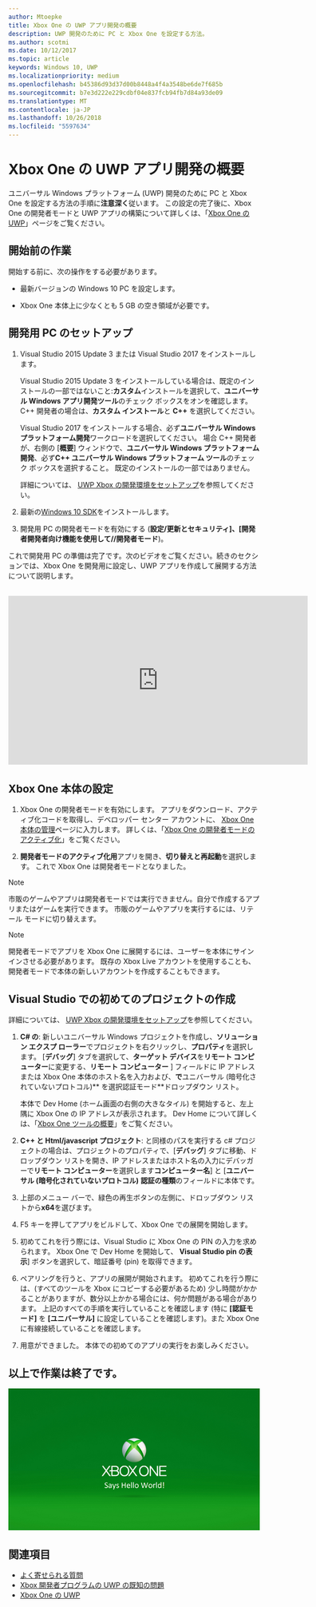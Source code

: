 ```yaml
---
author: Mtoepke
title: Xbox One の UWP アプリ開発の概要
description: UWP 開発のために PC と Xbox One を設定する方法。
ms.author: scotmi
ms.date: 10/12/2017
ms.topic: article
keywords: Windows 10, UWP
ms.localizationpriority: medium
ms.openlocfilehash: b45386d93d37d00b8448a4f4a3548be6de7f685b
ms.sourcegitcommit: b7e3d222e229cdbf04e837fcb94fb7d84a93de09
ms.translationtype: MT
ms.contentlocale: ja-JP
ms.lasthandoff: 10/26/2018
ms.locfileid: "5597634"
---
```

# <a name="getting-started-with-uwp-app-development-on-xbox-one"></a>Xbox One の UWP アプリ開発の概要

ユニバーサル Windows プラットフォーム (UWP) 開発のために PC と Xbox One を設定する方法の手順に**注意深く**従います。 この設定の完了後に、Xbox One の開発者モードと UWP アプリの構築について詳しくは、「[Xbox One の UWP](index.md)」ページをご覧ください。 

## <a name="before-you-start"></a>開始前の作業

開始する前に、次の操作をする必要があります。
-   最新バージョンの Windows 10 PC を設定します。
<!-- -  Install Microsoft Visual Studio 2015 Update 3 or Microsoft Visual Studio 2017.

    > [!NOTE]
    > Visual Studio 2017 is required if you are using the Windows 10, build 15063 SDK. -->

- Xbox One 本体上に少なくとも 5 GB の空き領域が必要です。

## <a name="setting-up-your-development-pc"></a>開発用 PC のセットアップ

1.  Visual Studio 2015 Update 3 または Visual Studio 2017 をインストールします。

    Visual Studio 2015 Update 3 をインストールしている場合は、既定のインストールの一部ではないこと:**カスタム**インストールを選択して、**ユニバーサル Windows アプリ開発ツール**のチェック ボックスをオンを確認します。 C++ 開発者の場合は、**カスタム インストール**と **C++** を選択してください。

    Visual Studio 2017 をインストールする場合、必ず**ユニバーサル Windows プラットフォーム開発**ワークロードを選択してください。 場合 C++ 開発者が、右側の [**概要**] ウィンドウで、**ユニバーサル Windows プラットフォーム開発**、必ず**C++ ユニバーサル Windows プラットフォーム ツール**のチェック ボックスを選択すること。 既定のインストールの一部ではありません。

    詳細については、 [UWP Xbox の開発環境をセットアップ](development-environment-setup.md)を参照してください。

2.  最新の[Windows 10 SDK](https://developer.microsoft.com/windows/downloads/windows-10-sdk)をインストールします。

3.  開発用 PC の開発者モードを有効にする (**設定/更新とセキュリティ]、[開発者開発者向け機能を使用して//開発者モード**)。

これで開発用 PC の準備は完了です。次のビデオをご覧ください。続きのセクションでは、Xbox One を開発用に設定し、UWP アプリを作成して展開する方法について説明します。
</br>
</br>
<iframe src="https://channel9.msdn.com/Events/Xbox/App-Dev-on-Xbox/Get-started-with-App-Dev-on-Xbox/player#time=51s:paused" width="600" height="338"  allowFullScreen frameBorder="0"></iframe>

## <a name="setting-up-your-xbox-one-console"></a>Xbox One 本体の設定

1.  Xbox One の開発者モードを有効にします。 アプリをダウンロード、アクティブ化コードを取得し、デベロッパー センター アカウントに、 [Xbox One 本体の管理](https://partner.microsoft.com/xboxactivate)ページに入力します。 詳しくは、「[Xbox One の開発者モードのアクティブ化](devkit-activation.md)」をご覧ください。 

2.  **開発者モードのアクティブ化用**アプリを開き、**切り替えと再起動**を選択します。 これで Xbox One は開発者モードとなりました。
  
  > [!NOTE]
  > 市販のゲームやアプリは開発者モードでは実行できません。自分で作成するアプリまたはゲームを実行できます。 市販のゲームやアプリを実行するには、リテール モードに切り替えます。
    
  > [!NOTE]
  > 開発者モードでアプリを Xbox One に展開するには、ユーザーを本体にサインインさせる必要があります。 既存の Xbox Live アカウントを使用することも、開発者モードで本体の新しいアカウントを作成することもできます。 

## <a name="creating-your-first-project-in-visual-studio"></a>Visual Studio での初めてのプロジェクトの作成

詳細については、 [UWP Xbox の開発環境をセットアップ](development-environment-setup.md)を参照してください。

1.  **C# の**: 新しいユニバーサル Windows プロジェクトを作成し、**ソリューション エクスプ ローラー**でプロジェクトを右クリックし、**プロパティ**を選択します。 [**デバッグ**] タブを選択して、**ターゲット デバイス**を**リモート コンピューター**に変更する、**リモート コンピューター** ] フィールドに IP アドレスまたは Xbox One 本体のホスト名を入力および、**で**ユニバーサル (暗号化されていないプロトコル)** を選択認証モード**ドロップダウン リスト。   

    本体で Dev Home (ホーム画面の右側の大きなタイル) を開始すると、左上隅に Xbox One の IP アドレスが表示されます。 Dev Home について詳しくは、「[Xbox One ツールの概要](introduction-to-xbox-tools.md)」をご覧ください。  

2.  **C++ と Html/javascript プロジェクト**: と同様のパスを実行する c# プロジェクトの場合は、プロジェクトのプロパティで、[**デバッグ**] タブに移動、ドロップダウン リストを開き、IP アドレスまたはホスト名の入力にデバッガーで**リモート コンピューター**を選択します**コンピューター名**] と [**ユニバーサル (暗号化されていないプロトコル)** **認証の種類**のフィールドに本体です。

3. 上部のメニュー バーで、緑色の再生ボタンの左側に、ドロップダウン リストから**x64**を選びます。
   
4.  F5 キーを押してアプリをビルドして、Xbox One での展開を開始します。
  
5.  初めてこれを行う際には、Visual Studio に Xbox One の PIN の入力を求められます。 Xbox One で Dev Home を開始して、 **Visual Studio pin の表示**] ボタンを選択して、暗証番号 (pin) を取得できます。
  
6.  ペアリングを行うと、アプリの展開が開始されます。 初めてこれを行う際には、(すべてのツールを Xbox にコピーする必要があるため) 少し時間がかかることがありますが、数分以上かかる場合には、何か問題がある場合があります。 上記のすべての手順を実行していることを確認します (特に **[認証モード]** を **[ユニバーサル]** に設定していることを確認します)。また Xbox One に有線接続していることを確認します。  

7. 用意ができました。 本体での初めてのアプリの実行をお楽しみください。  

## <a name="thats-it"></a>以上で作業は終了です。

![Hello World](images/getting-started-hello-world.png)

## <a name="see-also"></a>関連項目  
- [よく寄せられる質問](frequently-asked-questions.md)  
- [Xbox 開発者プログラムの UWP の既知の問題](known-issues.md)
- [Xbox One の UWP](index.md) 
